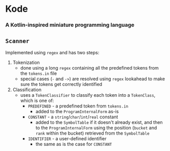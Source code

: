 # Kode
### A Kotlin-inspired miniature programming language

## `Scanner`
Implemented using `regex` and has two steps:
1. Tokenization
    - done using a long `regex` containing all the predefined tokens from the `tokens.in` file
    - special cases (`-` and `->`) are resolved using `regex` lookahead to make sure the tokens get correctly identified
2. Classification
   - uses a `TokenClassifier` to classify each token into a `TokenClass`, which is one of:
        * `PREDEFINED` - a predefined token from `tokens.in`
          * added to the `ProgramInternalForm` as-is
        * `CONSTANT` - a `string`/`char`/`int`/`real` constant
          * added to the `SymbolTable` if it doesn't already exist, and then to the `ProgramInternalForm` using the position (`bucket` and `rank` within the bucket) retrieved from the `SymbolTable`
        * `IDENTIFIER` - a user-defined identifier
          * the same as is the case for `CONSTANT`

